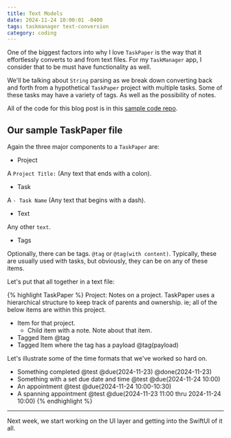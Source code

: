```yaml
---
title: Text Models
date: 2024-11-24 10:00:01 -0400
tags: taskmanager text-conversion
category: coding
---
```


One of the biggest factors into why I love `TaskPaper` is the way that it effortlessly converts to and from text files. For my `TaskManager` app, I consider that to be must have functionality as well.

We'll be talking about `String` parsing as we break down converting back and forth from a hypothetical `TaskPaper` project with multiple tasks. Some of these tasks may have a variety of tags. As well as the possibility of notes.

All of the code for this blog post is in this [sample code repo][post-project].

<!--more-->

## Our sample TaskPaper file

Again the three major components to a `TaskPaper` are:

* Project

A `Project Title:` (Any text that ends with a colon).

* Task

A `- Task Name` (Any text that begins with a dash).

* Text

Any other `text`.

* Tags

Optionally, there can be tags. `@tag` or `@tag(with content)`. Typically, these are usually used with tasks, but obviously, they can be on any of these items.

Let's put that all together in a text file:

{% highlight TaskPaper %}
Project:
  Notes on a project.
  TaskPaper uses a hierarchical structure to keep track of parents and
  ownership.
  ie; all of the below items are within this project.

  - Item for that project.
    - Child item with a note.
      Note about that item.
  - Tagged Item @tag
  - Tagged Item where the tag has a payload @tag(payload)
  
  Let's illustrate some of the time formats that we've worked so hard on.
  - Something completed @test @due(2024-11-23) @done(2024-11-23)
  - Something with a set due date and time @test @due(2024-11-24 10:00)
  - An appointment @test @due(2024-11-24 10:00-10:30)
  - A spanning appointment @test @due(2024-11-23 11:00 thru 2024-11-24 10:00)
{% endhighlight %}

---

Next week, we start working on the UI layer and getting into the SwiftUI of it all.

[post-project]: https://github.com/Jp4Mobile/SampleCode/tree/main/posts/projects/TextModels-2024-11-24